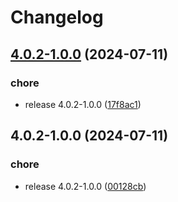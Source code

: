 # Changelog

## [4.0.2-1.0.0](https://github.com/idirze/superset/compare/v4.0.2-1.0.0...v4.0.2-1.0.0) (2024-07-11)


### chore

* release 4.0.2-1.0.0 ([17f8ac1](https://github.com/idirze/superset/commit/17f8ac1bdb382eefa232c270e933baada206d48f))

## 4.0.2-1.0.0 (2024-07-11)


### chore

* release 4.0.2-1.0.0 ([00128cb](https://github.com/idirze/superset/commit/00128cb725f00fc9fe0a55a871b4a0d7dabafb1a))
